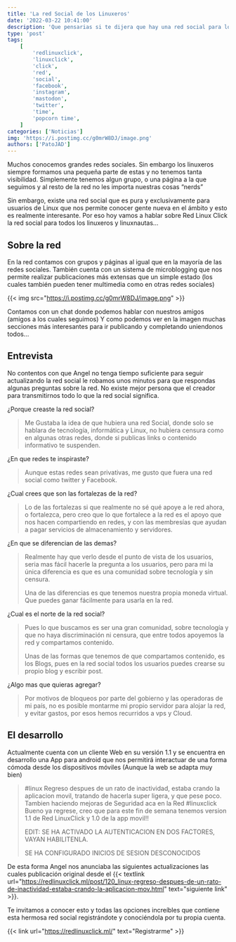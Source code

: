 ```yaml
---
title: 'La red Social de los Linuxeros'
date: '2022-03-22 10:41:00'
description: 'Que pensarias si te dijera que hay una red social para los linuxeros y linuxnautas de todo el mundo. ¿Cuánto tardarías en ir a unirte?'
type: 'post'
tags:
    [
        'redlinuxclick',
        'linuxclick',
        'click',
        'red',
        'social',
        'facebook',
        'instagram',
        'mastodon',
        'twitter',
        'time',
        'popcorn time',
    ]
categories: ['Noticias']
img: 'https://i.postimg.cc/g0mrW8DJ/image.png'
authors: ['PatoJAD']
---
```


Muchos conocemos grandes redes sociales. Sin embargo los linuxeros siempre formamos una pequeña parte de estas y no tenemos tanta visibilidad. Simplemente tenemos algun grupo, o una página a la que seguimos y al resto de la red no les importa nuestras cosas “nerds”

Sin embargo, existe una red social que es pura y exclusivamente para usuarios de Linux que nos permite conocer gente nueva en el ámbito y esto es realmente interesante. Por eso hoy vamos a hablar sobre Red Linux Click la red social para todos los linuxeros y linuxnautas…

## Sobre la red

En la red contamos con grupos y páginas al igual que en la mayoría de las redes sociales. También cuenta con un sistema de microblogging que nos permite realizar publicaciones más extensas que un simple estado (los cuales también pueden tener multimedia como en otras redes sociales)

{{< img src="https://i.postimg.cc/g0mrW8DJ/image.png" >}}

Contamos con un chat donde podemos hablar con nuestros amigos (amigos a los cuales seguimos) Y como podemos ver en la imagen muchas secciones más interesantes para ir publicando y completando uniendonos todos…

## Entrevista

No contentos con que Angel no tenga tiempo suficiente para seguir actualizando la red social le robamos unos minutos para que respondas algunas preguntas sobre la red. No existe mejor persona que el creador para transmitirnos todo lo que la red social significa.

¿Porque creaste la red social?

> Me Gustaba la idea de que hubiera una red Social, donde solo se hablara de tecnología, informática y Linux, no hubiera censura como en algunas otras redes, donde si publicas links o contenido informativo te suspenden.

¿En que redes te inspiraste?

> Aunque estas redes sean privativas, me gusto que fuera una red social como twitter y Facebook.

¿Cual crees que son las fortalezas de la red?

> Lo de las fortalezas si que realmente no sé qué apoye a le red ahora, o fortalezca, pero creo que lo que fortalece a la red es el apoyo que nos hacen compartiendo en redes, y con las membresías que ayudan a pagar servicios de almacenamiento y servidores.

¿En que se diferencian de las demas?

> Realmente hay que verlo desde el punto de vista de los usuarios, seria mas fácil hacerle la pregunta a los usuarios, pero para mi la única diferencia es que es una comunidad sobre tecnología y sin censura.
>
> Una de las diferencias es que tenemos nuestra propia moneda virtual. Que puedes ganar fácilmente para usarla en la red.

¿Cual es el norte de la red social?

> Pues lo que buscamos es ser una gran comunidad, sobre tecnología y que no haya discriminación ni censura, que entre todos apoyemos la red y compartamos contenido.
>
> Unas de las formas que tenemos de que compartamos contenido, es los Blogs, pues en la red social todos los usuarios puedes crearse su propio blog y escribir post.

¿Algo mas que quieras agregar?

> Por motivos de bloqueos por parte del gobierno y las operadoras de mi país, no es posible montarme mi propio servidor para alojar la red, y evitar gastos, por esos hemos recurridos a vps y Cloud.

## El desarrollo

Actualmente cuenta con un cliente Web en su versión 1.1 y se encuentra en desarrollo una App para android que nos permitirá interactuar de una forma cómoda desde los dispositivos móviles (Aunque la web se adapta muy bien)

> #linux Regreso despues de un rato de inactividad, estaba crando la aplicacion movil, tratando de hacerla super ligera, y que pese poco.
> Tambien haciendo mejoras de Seguridad aca en la Red #linuxclick
> Bueno ya regrese, creo que para este fin de semana tenemos version 1.1 de Red LinuxClick y 1.0 de la app movil!!
>
> EDIT:
> SE HA ACTIVADO LA AUTENTICACION EN DOS FACTORES, VAYAN HABILITENLA.
>
> SE HA CONFIGURADO INICIOS DE SESION DESCONOCIDOS

De esta forma Angel nos anunciaba las siguientes actualizaciones las cuales publicación original desde el {{< textlink url="https://redlinuxclick.ml/post/120_linux-regreso-despues-de-un-rato-de-inactividad-estaba-crando-la-aplicacion-mov.html" text="siguiente link" >}}.

Te invitamos a conocer esto y todas las opciones increíbles que contiene esta hermosa red social registrándote y conociéndola por tu propia cuenta.

{{< link url="https://redlinuxclick.ml/" text="Registrarme" >}}

